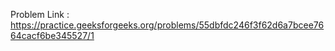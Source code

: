 Problem Link : https://practice.geeksforgeeks.org/problems/55dbfdc246f3f62d6a7bcee7664cacf6be345527/1